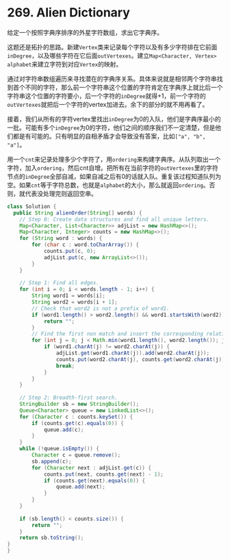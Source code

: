 # 269. Alien Dictionary

给定一个按照字典序排序的外星字符数组，求出它字典序。

这题还是拓扑的思路。新建`Vertex`类来记录每个字符以及有多少字符排在它前面`inDegree`，以及哪些字符在它后面`outVertexes`。建立`Map<Character, Vertex> alphabet`来建立字符到对应`Vertex`的映射。

通过对字符串数组遍历来寻找潜在的字典序关系。具体来说就是相邻两个字符串找到首个不同的字符，那么前一个字符串这个位置的字符肯定在字典序上就比后一个字符串这个位置的字符要小，后一个字符的`inDegree`就得+1，前一个字符的`outVertexes`就把后一个字符的vertex加进去。余下的部分的就不用再看了。

接着，我们从所有的字符vertex里找出`inDegree`为0的入队，他们是字典序最小的一批。可能有多个`inDegree`为0的字符，他们之间的顺序我们不一定清楚，但是他们都是有可能的。只有明显的自相矛盾才会导致没有答案，比如`["a", "b", "a"]`。

用一个`cnt`来记录处理多少个字符了，用`ordering`来构建字典序。从队列取出一个字符，加入`ordering`，然后cnt自增。把所有在当前字符的`outVertexes`里的字符节点的`inDegree`全部自减，如果自减之后有0的话就入队。重复该过程知道队列为空。如果`cnt`等于字符总数，也就是`alphabet`的大小，那么就返回`ordering`。否则，就代表没处理完则返回空串。

```java
class Solution {
  public String alienOrder(String[] words) {
    // Step 0: Create data structures and find all unique letters.
    Map<Character, List<Character>> adjList = new HashMap<>();
    Map<Character, Integer> counts = new HashMap<>();
    for (String word : words) {
        for (char c : word.toCharArray()) {
            counts.put(c, 0);
            adjList.put(c, new ArrayList<>());
        }
    }
    
    // Step 1: Find all edges.
    for (int i = 0; i < words.length - 1; i++) {
        String word1 = words[i];
        String word2 = words[i + 1];
        // Check that word2 is not a prefix of word1.
        if (word1.length() > word2.length() && word1.startsWith(word2)) {
            return "";
        }
        // Find the first non match and insert the corresponding relation.
        for (int j = 0; j < Math.min(word1.length(), word2.length()); j++) {
            if (word1.charAt(j) != word2.charAt(j)) {
                adjList.get(word1.charAt(j)).add(word2.charAt(j));
                counts.put(word2.charAt(j), counts.get(word2.charAt(j)) + 1);
                break;
            }
        }
    }
    
    // Step 2: Breadth-first search.
    StringBuilder sb = new StringBuilder();
    Queue<Character> queue = new LinkedList<>();
    for (Character c : counts.keySet()) {
        if (counts.get(c).equals(0)) {
            queue.add(c);
        }
    }
    while (!queue.isEmpty()) {
        Character c = queue.remove();
        sb.append(c);
        for (Character next : adjList.get(c)) {
            counts.put(next, counts.get(next) - 1);
            if (counts.get(next).equals(0)) {
                queue.add(next);
            }
        }
    }
    
    if (sb.length() < counts.size()) {
        return "";
    }
    return sb.toString();
}
}

```